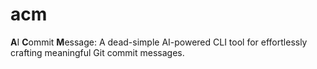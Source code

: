 # acm
**A**I **C**ommit **M**essage: A dead-simple AI-powered CLI tool for effortlessly crafting meaningful Git commit messages.

